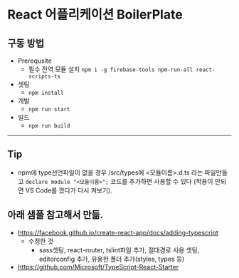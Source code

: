 # React 어플리케이션 BoilerPlate

## 구동 방법
+ Prerequsite
  + 필수 전역 모듈 설치
    `npm i -g firebase-tools npm-run-all react-scripts-ts`
+ 셋팅
  + `npm install`
+ 개발
  + `npm run start`
+ 빌드
  + `npm run build`
---

## Tip
+ npm에 type선언파일이 없을 경우 /src/types에 <모듈이름>.d.ts 라는 파일만들고 `declare module "<모듈이름>";` 코드를 추가하면 사용할 수 있다 (적용이 안되면 VS Code를 껐다가 다시 켜보기).

## 아래 샘플 참고해서 만듦.
  + https://facebook.github.io/create-react-app/docs/adding-typescript
    + 수정한 것
      + sass셋팅, react-router, tslint파일 추가, 절대경로 사용 셋팅, editorconfig 추가, 유용한 폴더 추가(styles, types 등)
  + https://github.com/Microsoft/TypeScript-React-Starter
